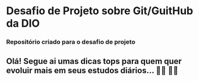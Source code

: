 # Desafio de Projeto sobre Git/GuitHub da DIO
### Repositório criado para o desafio de projeto

## Olá! Segue ai umas dicas tops para quem quer evoluir mais em seus estudos diários...  👨‍🎓 👩‍🎓


